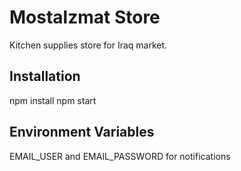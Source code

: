 # Mostalzmat Store

Kitchen supplies store for Iraq market.

## Installation
npm install
npm start

## Environment Variables
EMAIL_USER and EMAIL_PASSWORD for notifications
